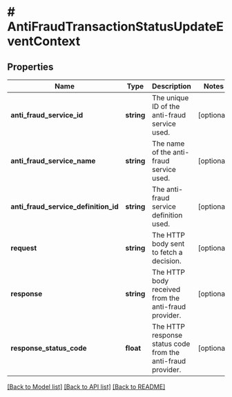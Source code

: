 # # AntiFraudTransactionStatusUpdateEventContext

## Properties

Name | Type | Description | Notes
------------ | ------------- | ------------- | -------------
**anti_fraud_service_id** | **string** | The unique ID of the anti-fraud service used. | [optional]
**anti_fraud_service_name** | **string** | The name of the anti-fraud service used. | [optional]
**anti_fraud_service_definition_id** | **string** | The anti-fraud service definition used. | [optional]
**request** | **string** | The HTTP body sent to fetch a decision. | [optional]
**response** | **string** | The HTTP body received from the anti-fraud provider. | [optional]
**response_status_code** | **float** | The HTTP response status code from the anti-fraud provider. | [optional]

[[Back to Model list]](../../README.md#models) [[Back to API list]](../../README.md#endpoints) [[Back to README]](../../README.md)
